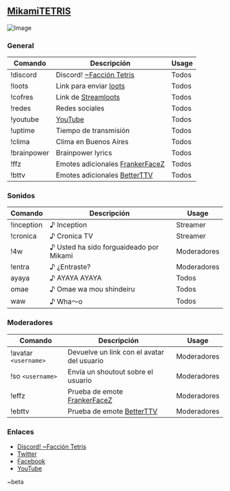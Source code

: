 ## [MikamiTETRIS](https://www.twitch.tv/mikamitetris)
![Image](https://static-cdn.jtvnw.net/previews-ttv/live_user_mikamitetris-400x225.jpg?width=806&height=454)
### General

Comando|Descripción|Usage
--|--|--
!discord|Discord! [~Facción Tetris](https://discord.gg/hbU8xXK)|Todos
!loots|Link para enviar [loots](https://loots.com/mikamitetris)|Todos
!cofres|Link de [Streamloots](https://www.streamloots.com/mikamitetris)|Todos
!redes|Redes sociales|Todos
!youtube|[YouTube](https://www.youtube.com/channel/UC5Oq-n1od4UsWGvQcAR7A3A)|Todos
!uptime|Tiempo de transmisión|Todos
!clima|Clima en Buenos Aires|Todos
!brainpower| Brainpower lyrics|Todos
!ffz|Emotes adicionales [FrankerFaceZ](https://www.frankerfacez.com/)|Todos
!bttv|Emotes adicionales [BetterTTV](https://betterttv.com/)|Todos

### Sonidos

Comando|Descripción|Usage
--|--|--
!inception|♪ Inception|Streamer
!cronica|♪ Cronica TV|Streamer
!4w|♪ Usted ha sido forguaideado por Mikami|Moderadores
!entra|♪ ¿Entraste?|Moderadores
ayaya|♪ AYAYA AYAYA|Todos
omae|♪ Omae wa mou shindeiru|Todos
waw|♪ Wha～o|Todos

### Moderadores

Comando|Descripción|Usage
--|--|--
!avatar `<username>`|Devuelve un link con el avatar del usuario|Moderadores
!so `<username>`|Envía un shoutout sobre el usuario|Moderadores
!effz|Prueba de emote [FrankerFaceZ](https://www.frankerfacez.com/)|Moderadores
!ebttv|Prueba de emote [BetterTTV](https://betterttv.com/)|Moderadores

### Enlaces
- [Discord! ~Facción Tetris](https://discord.gg/hbU8xXK)
- [Twitter](https://twitter.com/MikamiTETRIS)
- [Facebook](https://www.facebook.com/MikamiTETRIS)
- [YouTube](https://www.youtube.com/channel/UC5Oq-n1od4UsWGvQcAR7A3A)

~beta
